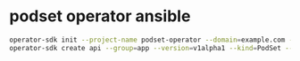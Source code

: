 # podset operator ansible

``` bash
operator-sdk init --project-name podset-operator --domain=example.com --plugins=ansible
operator-sdk create api --group=app --version=v1alpha1 --kind=PodSet --generate-role
```
